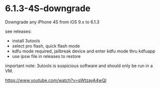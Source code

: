 # 6.1.3-4S-downgrade
Downgrade any iPhone 4S from iOS 9.x to 6.1.3

see releases:

- install 3utools
- select pro flash, quick flash mode
- kdfu mode required, jailbreak device and enter kdfu mode thru kdfuapp
- use ipsw file in releases to restore

important note: 3utools is suspicious software and should only be run in a VM.


https://www.youtube.com/watch?v=qWtzayA4wQI
